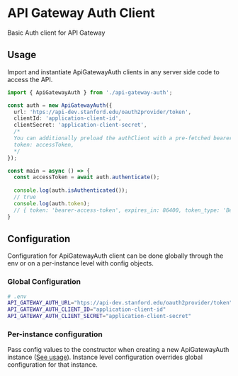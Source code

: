 # API Gateway Auth Client

Basic Auth client for API Gateway

## Usage

Import and instantiate ApiGatewayAuth clients in any server side code to access the API.

```typescript
import { ApiGatewayAuth } from './api-gateway-auth';

const auth = new ApiGatewayAuth({
  url: 'htps://api-dev.stanford.edu/oauth2provider/token',
  clientId: 'application-client-id',
  clientSecret: 'application-client-secret',
  /*
  You can additionally preload the authClient with a pre-fetched bearer token o avoid additional authenticate requests
  token: accessToken,
  */
});

const main = async () => {
  const accessToken = await auth.authenticate();
  
  console.log(auth.isAuthenticated());
  // true
  console.log(auth.token);
  // { token: 'bearer-access-token', expires_in: 86400, token_type: 'Bearer' }
}
```

## Configuration

Configuration for ApiGatewayAuth client can be done globally through the env or on a per-instance level with config objects.

### Global Configuration

```bash
# .env
API_GATEWAY_AUTH_URL="htps://api-dev.stanford.edu/oauth2provider/token"
API_GATEWAY_AUTH_CLIENT_ID="application-client-id"
API_GATEWAY_AUTH_CLIENT_SECRET="application-client-secret"
```

### Per-instance configuration

Pass config values to the constructor when creating a new ApiGatewayAuth instance ([See usage](#usage)).
Instance level configuration overrides global configuration for that instance.

